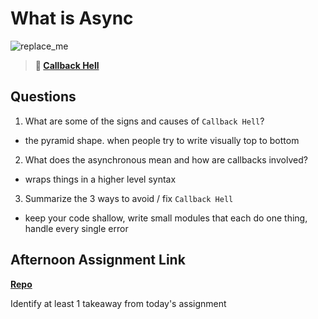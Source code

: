 # What is Async

![replace_me](https://codeworks.blob.core.windows.net/public/assets/img/illustrations/placeholder.svg)

> **📖 [Callback Hell](https://codeworksacademy.com/fs-student-guide/resources/wk4/01-Callbacks)**

## Questions

1. What are some of the signs and causes of `Callback Hell`?

- the pyramid shape. when people try to write visually top to bottom

2. What does the asynchronous mean and how are callbacks involved?

- wraps things in a higher level syntax

3. Summarize the 3 ways to avoid / fix `Callback Hell`

- keep your code shallow, write small modules that each do one thing, handle every single error

## Afternoon Assignment Link

**[Repo](https://github.com/ZachCoop/TriviaDB)**

Identify at least 1 takeaway from today's assignment
